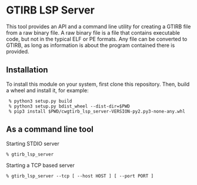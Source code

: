 # GTIRB LSP Server

This tool provides an API and a command line utility for creating a GTIRB file from a raw binary file. A raw binary file is a file that contains executable code, but not in the typical ELF or PE formats. Any file can be converted to GTIRB, as long as information is about the program contained there is provided.

## Installation

To install this module on your system, first clone this repository. Then, build a wheel and install it, for example:
```
 % python3 setup.py build
 % python3 setup.py bdist_wheel --dist-dir=$PWD
 % pip3 install $PWD/cwgtirb_lsp_server-VERSION-py2.py3-none-any.whl
```

## As a command line tool

Starting STDIO server

```
% gtirb_lsp_server
```

Starting a TCP based server

```
% gtirb_lsp_server --tcp [ --host HOST ] [ --port PORT ]
```
